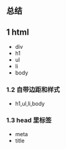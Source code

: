 ## 总结
## 1 html
- div
- h1
- ul
- li
- body
### 1.2 自带边距和样式
- h1,ul,li,body
### 1.3 head 里标签
- meta
- title
